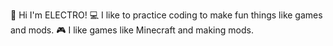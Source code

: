 👋 Hi I'm ELECTRO!
💻 I like to practice coding to make fun things like games and mods.
🎮 I like games like Minecraft and making mods.
<!---
ELECTRO2929/ELECTRO2929 is a ✨ special ✨ repository because its `README.md` (this file) appears on your GitHub profile.
You can click the Preview link to take a look at your changes.
--->
